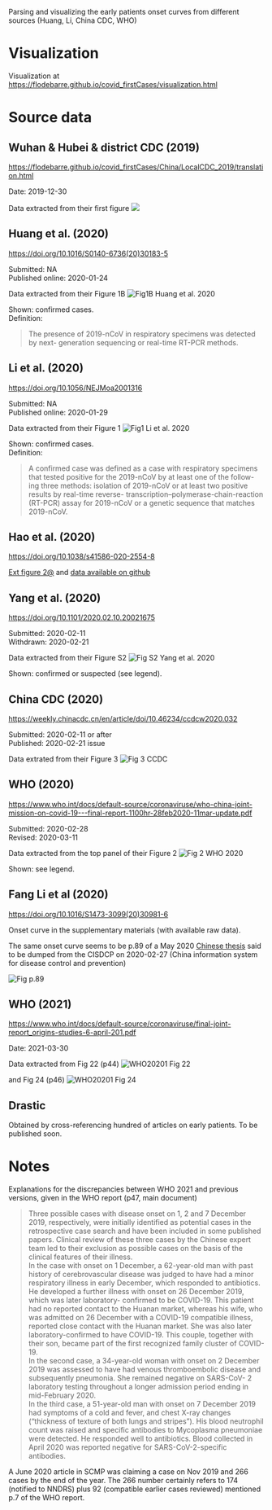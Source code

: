 Parsing and visualizing the early patients onset curves from different sources (Huang, Li, China CDC, WHO)

# Visualization

Visualization at <https://flodebarre.github.io/covid_firstCases/visualization.html>  

# Source data

## Wuhan & Hubei & district CDC (2019)


<https://flodebarre.github.io/covid_firstCases/China/LocalCDC_2019/translation.html>

Date: 2019-12-30  

Data extracted from their first figure
![](China/LocalCDC_2019/figure.png)


## Huang et al. (2020)

<https://doi.org/10.1016/S0140-6736(20)30183-5>

Submitted: NA  
Published online: 2020-01-24  

Data extracted from their Figure 1B
![Fig1B Huang et al. 2020](China/Huang-etal_2020/Screenshot_Huang.png)

Shown: confirmed cases.  
Definition:  
> The presence of 2019-nCoV in respiratory specimens was detected by next- generation sequencing or real-time RT-PCR methods.

## Li et al. (2020)

<https://doi.org/10.1056/NEJMoa2001316>

Submitted: NA   
Published online: 2020-01-29  

Data extracted from their Figure 1
![Fig1 Li et al. 2020](China/Li-etal_2020/Screenshot_Li.png)

Shown: confirmed cases.  
Definition:  
> A confirmed case was defined as a case with respiratory specimens that tested positive for the 2019-nCoV by at least one of the follow- ing three methods: isolation of 2019-nCoV or at least two positive results by real-time reverse- transcription–polymerase-chain-reaction (RT-PCR) assay for 2019-nCoV or a genetic sequence that matches 2019-nCoV.

## Hao et al. (2020)

<https://doi.org/10.1038/s41586-020-2554-8>

[Ext figure 2@](https://www.nature.com/articles/s41586-020-2554-8/figures/5) and [data available on github](https://github.com/chaolongwang/SAPHIRE/blob/master/data/Covid19CasesWH.csv)

## Yang et al. (2020)

<https://doi.org/10.1101/2020.02.10.20021675>

Submitted: 2020-02-11   
Withdrawn: 2020-02-21  

Data extracted from their Figure S2
![Fig S2 Yang et al. 2020](China/Yang-etal_2020/FigS2.png)

Shown: confirmed or suspected (see legend).

## China CDC (2020)

<https://weekly.chinacdc.cn/en/article/doi/10.46234/ccdcw2020.032>

Submitted: 2020-02-11 or after  
Published: 2020-02-21 issue

Data extrated from their Figure 3
![Fig 3 CCDC](China/CCDC_2020/CCDC2020_fullFig3.jpg)


## WHO (2020)

<https://www.who.int/docs/default-source/coronaviruse/who-china-joint-mission-on-covid-19---final-report-1100hr-28feb2020-11mar-update.pdf>

Submitted: 2020-02-28  
Revised: 2020-03-11  

Data extracted from the top panel of their Figure 2
![Fig 2 WHO 2020](China/WHO_2020/Screenshot_WHO2020_withLegend.png)

Shown: see legend.

## Fang Li et al (2020)

<https://doi.org/10.1016/S1473-3099(20)30981-6>

Onset curve in the supplementary materials (with available raw data).

The same onset curve seems to be p.89 of a May 2020 [Chinese thesis](https://www.doc88.com/p-19629219677484.html) said to be dumped from the CISDCP on 2020-02-27 (China information system for disease control and prevention)

![Fig p.89](China/FangLi-etal_2021/img.png)

## WHO (2021)

<https://www.who.int/docs/default-source/coronaviruse/final-joint-report_origins-studies-6-april-201.pdf>

Date: 2021-03-30

Data extracted from Fig 22 (p44)
![WHO20201 Fig 22](China/WHO_2021/Screenshot_WHO2021_fig22.png)

and Fig 24 (p46)
![WHO20201 Fig 24](China/WHO_2021/Screenshot_WHO2021_fig24.png)


## Drastic

Obtained by cross-referencing hundred of articles on early patients. To be published soon.

# Notes

Explanations for the discrepancies between WHO 2021 and previous versions, given in the WHO report (p47, main document)

> Three possible cases with disease onset on 1, 2 and 7 December 2019, respectively, were initially identified as potential cases in the retrospective case search and have been included in some published papers. Clinical review of these three cases by the Chinese expert team led to their exclusion as possible cases on the basis of the clinical features of their illness.  
> In the case with onset on 1 December, a 62-year-old man with past history of cerebrovascular disease was judged to have had a minor respiratory illness in early December, which responded to antibiotics. He developed a further illness with onset on 26 December 2019, which was later laboratory- confirmed to be COVID-19. This patient had no reported contact to the Huanan market, whereas his wife, who was admitted on 26 December with a COVID-19 compatible illness, reported close contact with the Huanan market. She was also later laboratory-confirmed to have COVID-19. This couple, together with their son, became part of the first recognized family cluster of COVID-19.  
> In the second case, a 34-year-old woman with onset on 2 December 2019 was assessed to have had venous thromboembolic disease and subsequently pneumonia. She remained negative on SARS-CoV- 2 laboratory testing throughout a longer admission period ending in mid-February 2020.  
> In the third case, a 51-year-old man with onset on 7 December 2019 had symptoms of a cold and fever, and chest X-ray changes (“thickness of texture of both lungs and stripes”). His blood neutrophil count was raised and specific antibodies to Mycoplasma pneumoniae were detected. He responded well to antibiotics. Blood collected in April 2020 was reported negative for SARS-CoV-2-specific
antibodies.

A June 2020 article in SCMP was claiming a case on Nov 2019 and 266 cases by the end of the year. The 266 number certainly refers to 174 (notified to NNDRS) plus 92 (compatible earlier cases reviewed) mentioned p.7 of the WHO report.
